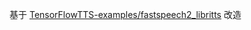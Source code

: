基于 [TensorFlowTTS-examples/fastspeech2_libritts](https://github.com/TensorSpeech/TensorFlowTTS/tree/master/examples/fastspeech2_libritts) 改造
